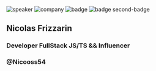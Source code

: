 <!-- .slide: class="speaker-slide blue" -->
![speaker](assets/images/speaker/nicolas-frizzarin/nicoF.png)
![company](assets/images/speaker/logo-sfeir-blanc.png)
![badge](assets/images/speaker/nicolas-frizzarin/badgeMongo.png)
![badge second-badge](assets/images/speaker/nicolas-frizzarin/openjs-member.png)
<h2>Nicolas <span>Frizzarin</span></h2>

### Developer FullStack JS/TS && Influencer
<!-- .element: class="icon-rule icon-first" -->

### @Nicooss54
<!-- .element: class="icon-twitter icon-second" -->
